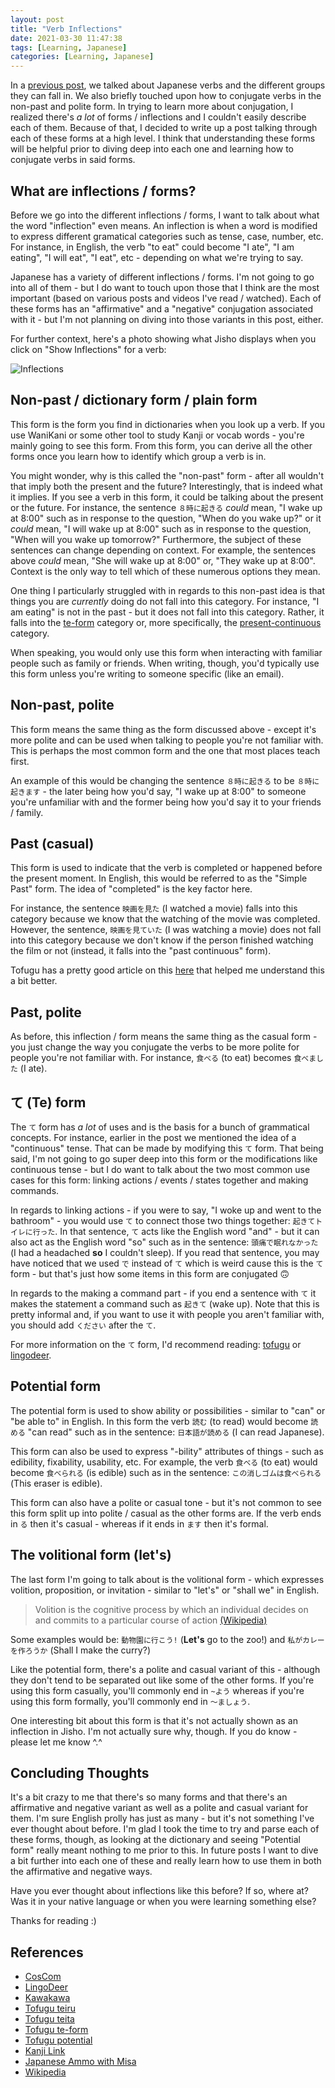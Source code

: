 ```yaml
---
layout: post
title: "Verb Inflections"
date: 2021-03-30 11:47:38
tags: [Learning, Japanese]
categories: [Learning, Japanese]
---
```


In a [previous post](https://mike-solomon.github.io/japanese-verbs/), we talked about Japanese verbs
and the different groups they can fall in. We also briefly touched upon how to conjugate verbs in
the non-past and polite form. In trying to learn more about conjugation, I realized there's _a lot_
of forms / inflections and I couldn't easily describe each of them. Because of that, I decided to
write up a post talking through each of these forms at a high level. I think that understanding
these forms will be helpful prior to diving deep into each one and learning how to conjugate verbs
in said forms.

## What are inflections / forms?

Before we go into the different inflections / forms, I want to talk about what the word "inflection" even means.
An inflection is when a word is modified to express different gramatical categories such as tense,
case, number, etc. For instance, in English, the verb "to eat" could become "I ate", "I am eating",
"I will eat", "I eat", etc - depending on what we're trying to say.

Japanese has a variety of different inflections / forms. I'm not going to go into all of them - but
I do want to touch upon those that I think are the most important (based on various posts and
videos I've read / watched). Each of these forms has an "affirmative" and a "negative" conjugation
associated with it - but I'm not planning on diving into those variants in this post, either.

For further context, here's a photo showing what Jisho displays when you click on "Show Inflections"
for a verb:

<img src="{{ site.baseurl }}/images/inflections.png" alt="Inflections"/>

## Non-past / dictionary form / plain form

This form is the form you find in dictionaries when you look up a verb. If you use WaniKani or some
other tool to study Kanji or vocab words - you're mainly going to see this form. From this form,
you can derive all the other forms once you learn how to identify which group a verb is in.

You might wonder, why is this called the "non-past" form - after all wouldn't that imply both the
present and the future? Interestingly, that is indeed what it implies. If you see a verb in this
form, it could be talking about the present or the future. For instance, the sentence `８時に起きる`
_could_ mean, "I wake up at 8:00" such as in response to the question, "When do you wake up?" or it
_could_ mean, "I will wake up at 8:00" such as in response to the question, "When will you wake up
tomorrow?" Furthermore, the subject of these sentences can change depending on context. For
example, the sentences above _could_ mean, "She will wake up at 8:00" or, "They wake up at 8:00".
Context is the only way to tell which of these numerous options they mean.

One thing I particularly struggled with in regards to this non-past idea is that things you are
_currently_ doing do not fall into this category. For instance, "I am eating" is not in the past -
but it does not fall into this category. Rather, it falls into the [te-form](https://www.tofugu.com/japanese-grammar/te-form/)
category or, more specifically, the [present-continuous](https://www.tofugu.com/japanese-grammar/verb-continuous-form-teiru/)
category.

When speaking, you would only use this form when interacting with familiar people such as family
or friends. When writing, though, you'd typically use this form unless you're writing to someone
specific (like an email).

## Non-past, polite

This form means the same thing as the form discussed above - except it's more polite and can be
used when talking to people you're not familiar with. This is perhaps the most common form and the
one that most places teach first.

An example of this would be changing the sentence `８時に起きる` to be `８時に起きます` - the later
being how you'd say, "I wake up at 8:00" to someone you're unfamiliar with and the former being how
you'd say it to your friends / family.

## Past (casual)

This form is used to indicate that the verb is completed or happened before the present moment. In
English, this would be referred to as the "Simple Past" form. The idea of "completed" is the key
factor here.

For instance, the sentence `映画を見た` (I watched a movie) falls into this category because we
know that the watching of the movie was completed. However, the sentence, `映画を見ていた` (I was
watching a movie) does not fall into this category because we don't know if the person finished
watching the film or not (instead, it falls into the "past continuous" form).

Tofugu has a pretty good article on this [here](https://www.tofugu.com/japanese-grammar/verb-past-continuous-form-teita/)
that helped me understand this a bit better.

## Past, polite

As before, this inflection / form means the same thing as the casual form - you just change the
way you conjugate the verbs to be more polite for people you're not familiar with. For instance,
`食べる` (to eat) becomes `食べました` (I ate).

## て (Te) form

The `て` form has _a lot_ of uses and is the basis for a bunch of grammatical concepts. For
instance, earlier in the post we mentioned the idea of a "continuous" tense. That can be made by
modifying this `て` form. That being said, I'm not going to go super deep into this form or the
modifications like continuous tense - but I do want to talk about the two most common use cases for
this form: linking actions / events / states together and making commands.

In regards to linking actions - if you were to say, "I woke up and went to the bathroom" - you would
use `て` to connect those two things together: `起きてトイレに行った`. In that sentence, `て` acts
like the English word "and" - but it can also act as the English word "so" such as in the sentence:
`頭痛で眠れなかった` (I had a headached **so** I couldn't sleep). If you read that sentence, you may
have noticed that we used `で` instead of `て` which is weird cause this is the `て` form - but
that's just how some items in this form are conjugated 🙃

In regards to the making a command part - if you end a sentence with `て` it makes the statement
a command such as `起きて` (wake up). Note that this is pretty informal and, if you want to use it
with people you aren't familiar with, you should add `ください` after the `て`.

For more information on the `て` form, I'd recommend reading: [tofugu](https://www.tofugu.com/japanese-grammar/te-form/)
or [lingodeer](https://blog.lingodeer.com/japanese-verb-conjugation-guide/#te).

## Potential form

The potential form is used to show ability or possibilities - similar to "can" or "be able to" in
English. In this form the verb `読む` (to read) would become `読める` "can read" such as in the
sentence: `日本語が読める` (I can read Japanese).

This form can also be used to express "-bility" attributes of things - such as edibility,
fixability, usability, etc. For example, the verb `食べる` (to eat) would become `食べられる` (is
edible) such as in the sentence: `この消しゴムは食べられる` (This eraser is edible).

This form can also have a polite or casual tone - but it's not common to see this form split up
into polite / casual as the other forms are. If the verb ends in `る` then it's casual - whereas if
it ends in `ます` then it's formal.

## The volitional form (let's)

The last form I'm going to talk about is the volitional form - which expresses volition,
proposition, or invitation - similar to "let's" or "shall we" in English.

> Volition is the cognitive process by which an individual decides on and commits to a particular
> course of action [(Wikipedia)](<https://en.wikipedia.org/wiki/Volition_(psychology)>)

Some examples would be: `動物園に行こう!` (**Let's** go to the zoo!) and `私がカレーを作ろうか`
(Shall I make the curry?)

Like the potential form, there's a polite and casual variant of this - although they don't tend to
be separated out like some of the other forms. If you're using this form casually, you'll commonly
end in `~よう` whereas if you're using this form formally, you'll commonly end in `～ましょう`.

One interesting bit about this form is that it's not actually shown as an inflection in Jisho. I'm
not actually sure why, though. If you do know - please let me know ^.^

## Concluding Thoughts

It's a bit crazy to me that there's so many forms and that there's an affirmative and negative
variant as well as a polite and casual variant for them. I'm sure English prolly has just as many -
but it's not something I've ever thought about before. I'm glad I took the time to try and parse
each of these forms, though, as looking at the dictionary and seeing "Potential form" really meant
nothing to me prior to this. In future posts I want to dive a bit further into each one of these
and really learn how to use them in both the affirmative and negative ways.

Have you ever thought about inflections like this before? If so, where at? Was it in your native
language or when you were learning something else?

Thanks for reading :)

## References

- [CosCom](https://www.coscom.co.jp/japaneseverb/japaneseverb01-jpr.html)
- [LingoDeer](https://blog.lingodeer.com/japanese-verb-conjugation-guide/)
- [Kawakawa](https://kawakawalearningstudio.com/all/how-to-use-plain-form-of-japanese-verbs-present-future-and-negative-present-future/)
- [Tofugu teiru](https://www.tofugu.com/japanese-grammar/verb-continuous-form-teiru/)
- [Tofugu teita](https://www.tofugu.com/japanese-grammar/verb-past-continuous-form-teita/)
- [Tofugu te-form](https://www.tofugu.com/japanese-grammar/te-form/)
- [Tofugu potential](https://www.tofugu.com/japanese-grammar/verb-potential-form-reru/)
- [Kanji Link](https://www.kanji-link.com/en/grammar/n5/)
- [Japanese Ammo with Misa](https://youtu.be/0CyJ01dYgxE)
- [Wikipedia](<https://en.wikipedia.org/wiki/Volition_(psychology)>)
